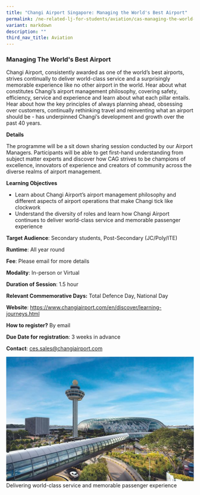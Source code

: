 ```yaml
---
title: "Changi Airport Singapore: Managing the World's Best Airport"
permalink: /ne-related-lj-for-students/aviation/cas-managing-the-world-best-airport/
variant: markdown
description: ""
third_nav_title: Aviation
---
```

### Managing The World's Best Airport

Changi Airport, consistently awarded as one of the world’s best airports, strives continually to deliver world-class service and a surprisingly memorable experience like no other airport in the world. Hear about what constitutes Changi’s airport management philosophy, covering safety, efficiency, service and experience and learn about what each pillar entails. Hear about how the key principles of always planning ahead, obsessing over customers, continually rethinking travel and reinventing what an airport should be - has underpinned Changi’s development and growth over the past 40 years.

**Details**

The programme will be a sit down sharing session conducted by our Airport Managers. Participants will be able to get first-hand understanding from subject matter experts and discover how CAG strives to be champions of excellence, innovators of experience and creators of community across the diverse realms of airport management. 

**Learning Objectives**

* Learn about Changi Airport’s airport management philosophy and different aspects of airport operations that make Changi tick like clockwork
* Understand the diversity of roles and learn how Changi Airport continues to deliver world-class service and memorable passenger experience

**Target Audience**: Secondary students, Post-Secondary (JC/Poly/ITE)

**Runtime**: All year round

**Fee**: Please email for more details

**Modality**: In-person or Virtual

**Duration of Session**: 1.5 hour

**Relevant Commemorative Days:** Total Defence Day, National Day

**Website**: https://www.changiairport.com/en/discover/learning-journeys.html

**How to register?** By email

**Due Date for registration**: 3 weeks in advance

**Contact**: ces.sales@changiairport.com

![](/images/7__Managing_the_World_s_Best_Airport_1.jpg)   Delivering world-class service and memorable passenger experience